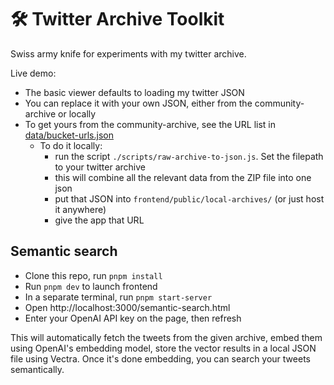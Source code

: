 # 🛠️ Twitter Archive Toolkit

Swiss army knife for experiments with my twitter archive. 

Live demo:

- The basic viewer defaults to loading my twitter JSON
- You can replace it with your own JSON, either from the community-archive or locally
- To get yours from the community-archive, see the URL list in [data/bucket-urls.json](./data/bucket-urls.json) 
    - To do it locally:
        - run the script `./scripts/raw-archive-to-json.js`. Set the filepath to your twitter archive
        - this will combine all the relevant data from the ZIP file into one json
        - put that JSON into `frontend/public/local-archives/` (or just host it anywhere)
        - give the app that URL

## Semantic search

- Clone this repo, run `pnpm install`
- Run `pnpm dev` to launch frontend
- In a separate terminal, run `pnpm start-server`
- Open http://localhost:3000/semantic-search.html
- Enter your OpenAI API key on the page, then refresh

This will automatically fetch the tweets from the given archive, embed them using OpenAI's embedding model, store the vector results in a local JSON file using Vectra. Once it's done embedding, you can search your tweets semantically.

